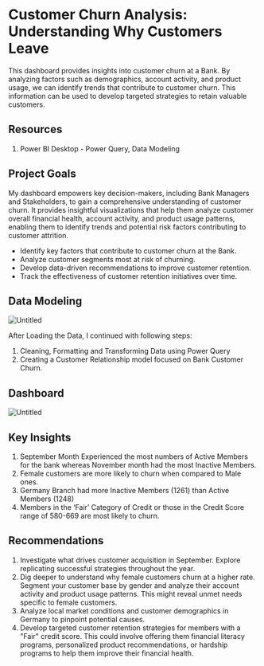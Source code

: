 # Customer Churn Analysis: Understanding Why Customers Leave
This dashboard provides insights into customer churn at a Bank. By analyzing factors such as demographics, account activity, and product usage, we can identify trends that contribute to customer churn. This information can be used to develop targeted strategies to retain valuable customers.

## Resources

1. Power BI Desktop - Power Query, Data Modeling

## Project Goals

My dashboard empowers key decision-makers, including Bank Managers and Stakeholders, to gain a comprehensive understanding of customer churn. It provides insightful visualizations that help them analyze customer overall financial health, account activity, and product usage patterns, enabling them to identify trends and potential risk factors contributing to customer attrition.

- Identify key factors that contribute to customer churn at the Bank.
- Analyze customer segments most at risk of churning.
- Develop data-driven recommendations to improve customer retention.
- Track the effectiveness of customer retention initiatives over time.

## Data Modeling

![Untitled](https://prod-files-secure.s3.us-west-2.amazonaws.com/4a65229b-f820-442c-b424-3c74559c3bc9/62bf4be6-3ac9-4a7a-997c-8515f465faff/Untitled.png)

After Loading the Data, I continued with following steps:

1. Cleaning, Formatting and Transforming Data using Power Query
2. Creating a Customer Relationship model focused on Bank Customer Churn.

## Dashboard

![Untitled](https://prod-files-secure.s3.us-west-2.amazonaws.com/4a65229b-f820-442c-b424-3c74559c3bc9/d9e1c747-5720-4d02-8e4e-bea12d8b5b16/Untitled.png)

## Key Insights

1. September Month Experienced the most numbers of Active Members for the bank whereas November month had the most Inactive Members.
2. Female customers are more likely to churn when compared to Male ones.
3. Germany Branch had more Inactive Members (1261) than Active Members (1248)
4. Members in the ‘Fair’ Category of Credit or those in the Credit Score range of 580-669 are most likely to churn.

## Recommendations

1. Investigate what drives customer acquisition in September. Explore replicating successful strategies throughout the year.
2. Dig deeper to understand why female customers churn at a higher rate. Segment your customer base by gender and analyze their account activity and product usage patterns. This might reveal unmet needs specific to female customers.
3.  Analyze local market conditions and customer demographics in Germany to pinpoint potential causes.
4. Develop targeted customer retention strategies for members with a "Fair" credit score. This could involve offering them financial literacy programs, personalized product recommendations, or hardship programs to help them improve their financial health.
